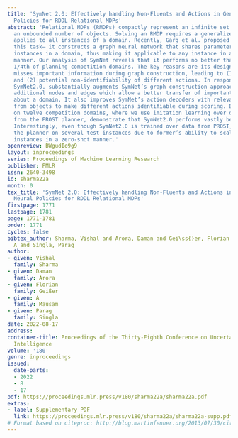 ```yaml
---
title: 'SymNet 2.0: Effectively handling Non-Fluents and Actions in Generalized Neural
  Policies for RDDL Relational MDPs'
abstract: 'Relational MDPs (RMDPs) compactly represent an infinite set of MDPs with
  an unbounded number of objects. Solving an RMDP requires a generalized policy that
  applies to all instances of a domain. Recently, Garg et al. proposed SymNet for
  this task– it constructs a graph neural network that shares parameters across all
  instances in a domain, thus making it applicable to any instance in a zero-shot
  manner. Our analysis of SymNet reveals that it performs no better than random on
  1/4th of planning competition domains. The key reasons are its design choices: it
  misses important information during graph construction, leading to (1) poor generalizability,
  and (2) potential non-identifiability of different actions. In response, our solution,
  SymNet2.0, substantially augments SymNet’s graph construction approach by introducing
  additional nodes and edges which allow a better transfer of important information
  about a domain. It also improves SymNet’s action decoders with relevant information
  from objects to make different actions identifiable during scoring. Extensive experiments
  on twelve competition domains, where we use imitation learning over data generated
  from the PROST planner, demonstrate that SymNet2.0 performs vastly better than SymNet.
  Interestingly, even though SymNet2.0 is trained over data from PROST, it outperforms
  the planner on several test instances due to former’s ability to scale to large
  instances in a zero-shot manner.'
openreview: BWgudIo9g9
layout: inproceedings
series: Proceedings of Machine Learning Research
publisher: PMLR
issn: 2640-3498
id: sharma22a
month: 0
tex_title: 'SymNet 2.0: Effectively handling Non-Fluents and Actions in Generalized
  Neural Policies for RDDL Relational MDPs'
firstpage: 1771
lastpage: 1781
page: 1771-1781
order: 1771
cycles: false
bibtex_author: Sharma, Vishal and Arora, Daman and Gei\ss{}er, Florian and Mausam,
  A and Singla, Parag
author:
- given: Vishal
  family: Sharma
- given: Daman
  family: Arora
- given: Florian
  family: Geißer
- given: A
  family: Mausam
- given: Parag
  family: Singla
date: 2022-08-17
address:
container-title: Proceedings of the Thirty-Eighth Conference on Uncertainty in Artificial
  Intelligence
volume: '180'
genre: inproceedings
issued:
  date-parts:
  - 2022
  - 8
  - 17
pdf: https://proceedings.mlr.press/v180/sharma22a/sharma22a.pdf
extras:
- label: Supplementary PDF
  link: https://proceedings.mlr.press/v180/sharma22a/sharma22a-supp.pdf
# Format based on citeproc: http://blog.martinfenner.org/2013/07/30/citeproc-yaml-for-bibliographies/
---
```

